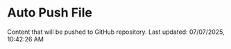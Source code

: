 # Auto Push File

Content that will be pushed to GitHub repository.
Last updated: 07/07/2025, 10:42:26 AM